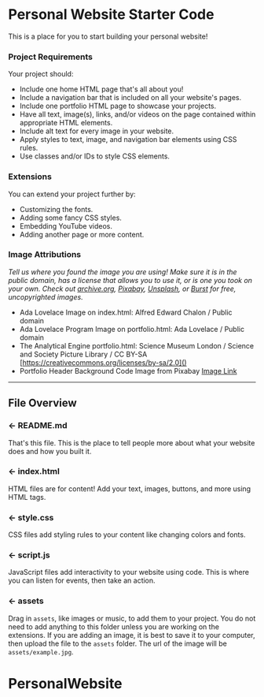 # Personal Website Starter Code

This is a place for you to start building your personal website!

### Project Requirements
Your project should:
- Include one home HTML page that's all about you!
- Include a navigation bar that is included on all your website's pages.
- Include one portfolio HTML page to showcase your projects.
- Have all text, image(s), links, and/or videos on the page contained within appropriate HTML elements.
- Include alt text for every image in your website.
- Apply styles to text, image, and navigation bar elements using CSS rules.
- Use classes and/or IDs to style CSS elements.

### Extensions
You can extend your project further by:
- Customizing the fonts.
- Adding some fancy CSS styles.
- Embedding YouTube videos.
- Adding another page or more content.


### Image Attributions
*Tell us where you found the image you are using! Make sure it is in the public domain, has a license that allows you to use it, or is one you took on your own. Check out [archive.org](https://archive.org/), [Pixabay](https://pixabay.com/), [Unsplash](https://unsplash.com/), or [Burst](https://burst.shopify.com/) for free, uncopyrighted images.*
- Ada Lovelace Image on index.html: Alfred Edward Chalon / Public domain 
- Ada Lovelace Program Image on portfolio.html: Ada Lovelace / Public domain
- The Analytical Engine portfolio.html: Science Museum London / Science and Society Picture Library / CC BY-SA [https://creativecommons.org/licenses/by-sa/2.0]()
- Portfolio Header Background Code Image from Pixabay [Image Link](https://pixabay.com/vectors/background-the-background-1086840/)

---

## File Overview

### ← README.md

That's this file. This is the place to tell people more about what your website does and how you built it. 

### ← index.html

HTML files are for content! Add your text, images, buttons, and more using HTML tags.

### ← style.css

CSS files add styling rules to your content like changing colors and fonts. 

### ← script.js

JavaScript files add interactivity to your website using code. This is where you can listen for events, then take an action.

### ← assets

Drag in `assets`, like images or music, to add them to your project. You do not need to add anything to this folder unless you are working on the extensions. If you are adding an image, it is best to save it to your computer, then upload the file to the `assets` folder. The url of the image will be `assets/example.jpg`.
# PersonalWebsite
